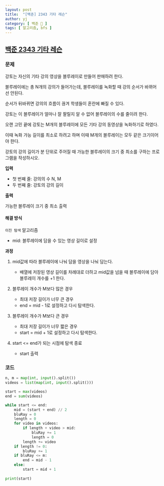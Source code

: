 ```yaml
---
layout: post
title:  "[백준] 2343 기타 레슨"
author: yj
category: [ 백준 📝 ]
tags: [ 알고리즘, bfs ]
---
```


## [백준 2343 기타 레슨](https://www.acmicpc.net/problem/2343)

### 문제

강토는 자신의 기타 강의 영상을 블루레이로 만들어 판매하려 한다.

블루레이에는 총 N개의 강의가 들어가는데, 블루레이를 녹화할 때 강의 순서가 바뀌어선 안된다.

순서가 뒤바뀌면 강의의 흐름이 끊겨 학생들이 혼란에 빠질 수 있다.

강토는 이 블루레이가 얼마나 잘 팔릴지 알 수 없어 블루레이의 수를 줄이려 한다.

오랜 고민 끝에 강토는 M개의 블루레이에 모든 기타 강의 동영상을 녹화하기로 하였다.

이때 녹화 가능 길이를 최소로 하려고 하며 이때 M개의 블루레이는 모두 같은 크기이어야 한다.

강토의 강의 길이가 분 단위로 주어질 때 가능한 블루레이의 크기 중 최소를 구하는 프로그램을 작성하시오.

**입력**

- 첫 번째 줄: 강의의 수 N, M
- 두 번째 줄: 강토의 강의 길이

**출력**

가능한 블루레이 크기 중 최소 출력

#### 해결 방식

`이진 탐색` 알고리즘
- mid: 블루레이에 담을 수 있는 영상 길이로 설정

**과정**

1. mid값에 따라 블루레이에 나눠 담을 영상을 나눠 담는다.
    - 배열에 저장된 영상 길이를 차례대로 더하고 mid값을 넘을 때 블루레이에 담아 블루레이 개수를 +1 한다.

2. 블루레이 개수가 M보다 많은 경우
    - 최대 저장 길이가 너무 큰 경우
    - end = mid - 1로 설정하고 다시 탐색한다.

3. 블루레이 개수가 M보다 큰 경우
    - 최대 저장 길이가 너무 짧은 경우
    - start = mid + 1로 설정하고 다시 탐색한다.

4. start <= end가 되는 시점에 탐색 종료
    - start 출력

### 코드

```python
n, m = map(int, input().split())
videos = list(map(int, input().split()))

start = max(videos)
end = sum(videos)

while start <= end:
    mid = (start + end) // 2
    bluRay = 0
    length = 0
    for video in videos:
        if length + video > mid:
            bluRay += 1
            length = 0
        length += video
    if length != 0:
        bluRay += 1
    if bluRay <= m:
        end = mid - 1
    else:
        start = mid + 1
    
print(start)
```